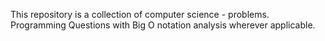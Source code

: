 This repository is a collection of computer science - problems. 
Programming Questions with Big O notation analysis wherever applicable. 

